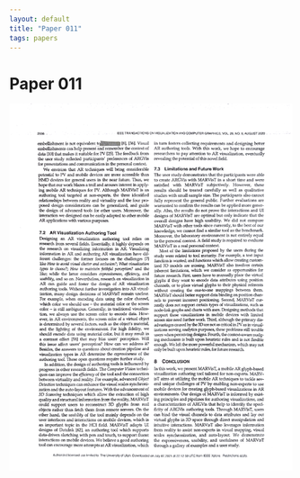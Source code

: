 ```yaml
---
layout: default
title: "Paper 011"
tags: papers
---
```


# Paper 011

<img src="/assets/scans/11.png" alt="Page with chartjunk removed" width="800"/>
